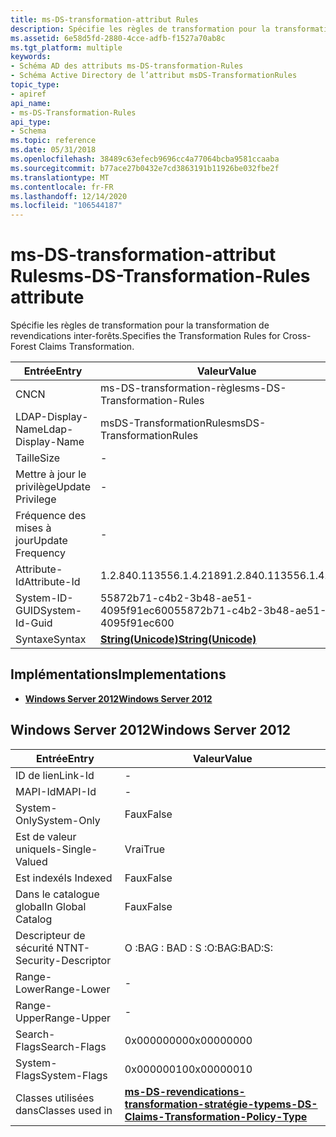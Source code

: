 ```yaml
---
title: ms-DS-transformation-attribut Rules
description: Spécifie les règles de transformation pour la transformation de revendications inter-forêts.
ms.assetid: 6e58d5fd-2880-4cce-adfb-f1527a70ab8c
ms.tgt_platform: multiple
keywords:
- Schéma AD des attributs ms-DS-transformation-Rules
- Schéma Active Directory de l’attribut msDS-TransformationRules
topic_type:
- apiref
api_name:
- ms-DS-Transformation-Rules
api_type:
- Schema
ms.topic: reference
ms.date: 05/31/2018
ms.openlocfilehash: 38489c63efecb9696cc4a77064bcba9581ccaaba
ms.sourcegitcommit: b77ace27b0432e7cd3863191b11926be032fbe2f
ms.translationtype: MT
ms.contentlocale: fr-FR
ms.lasthandoff: 12/14/2020
ms.locfileid: "106544187"
---
```

# <a name="ms-ds-transformation-rules-attribute"></a><span data-ttu-id="b5453-105">ms-DS-transformation-attribut Rules</span><span class="sxs-lookup"><span data-stu-id="b5453-105">ms-DS-Transformation-Rules attribute</span></span>

<span data-ttu-id="b5453-106">Spécifie les règles de transformation pour la transformation de revendications inter-forêts.</span><span class="sxs-lookup"><span data-stu-id="b5453-106">Specifies the Transformation Rules for Cross-Forest Claims Transformation.</span></span>



| <span data-ttu-id="b5453-107">Entrée</span><span class="sxs-lookup"><span data-stu-id="b5453-107">Entry</span></span> | <span data-ttu-id="b5453-108">Valeur</span><span class="sxs-lookup"><span data-stu-id="b5453-108">Value</span></span> |
|-------------------|---------------------------------------------|
| <span data-ttu-id="b5453-109">CN</span><span class="sxs-lookup"><span data-stu-id="b5453-109">CN</span></span>                | <span data-ttu-id="b5453-110">ms-DS-transformation-règles</span><span class="sxs-lookup"><span data-stu-id="b5453-110">ms-DS-Transformation-Rules</span></span>                  |
| <span data-ttu-id="b5453-111">LDAP-Display-Name</span><span class="sxs-lookup"><span data-stu-id="b5453-111">Ldap-Display-Name</span></span> | <span data-ttu-id="b5453-112">msDS-TransformationRules</span><span class="sxs-lookup"><span data-stu-id="b5453-112">msDS-TransformationRules</span></span>                    |
| <span data-ttu-id="b5453-113">Taille</span><span class="sxs-lookup"><span data-stu-id="b5453-113">Size</span></span>              | \-                                          |
| <span data-ttu-id="b5453-114">Mettre à jour le privilège</span><span class="sxs-lookup"><span data-stu-id="b5453-114">Update Privilege</span></span>  | \-                                          |
| <span data-ttu-id="b5453-115">Fréquence des mises à jour</span><span class="sxs-lookup"><span data-stu-id="b5453-115">Update Frequency</span></span>  | \-                                          |
| <span data-ttu-id="b5453-116">Attribute-Id</span><span class="sxs-lookup"><span data-stu-id="b5453-116">Attribute-Id</span></span>      | <span data-ttu-id="b5453-117">1.2.840.113556.1.4.2189</span><span class="sxs-lookup"><span data-stu-id="b5453-117">1.2.840.113556.1.4.2189</span></span>                     |
| <span data-ttu-id="b5453-118">System-ID-GUID</span><span class="sxs-lookup"><span data-stu-id="b5453-118">System-Id-Guid</span></span>    | <span data-ttu-id="b5453-119">55872b71-c4b2-3b48-ae51-4095f91ec600</span><span class="sxs-lookup"><span data-stu-id="b5453-119">55872b71-c4b2-3b48-ae51-4095f91ec600</span></span>        |
| <span data-ttu-id="b5453-120">Syntaxe</span><span class="sxs-lookup"><span data-stu-id="b5453-120">Syntax</span></span>            | [<span data-ttu-id="b5453-121">**String(Unicode)**</span><span class="sxs-lookup"><span data-stu-id="b5453-121">**String(Unicode)**</span></span>](s-string-unicode.md) |



## <a name="implementations"></a><span data-ttu-id="b5453-122">Implémentations</span><span class="sxs-lookup"><span data-stu-id="b5453-122">Implementations</span></span>

-   [<span data-ttu-id="b5453-123">**Windows Server 2012**</span><span class="sxs-lookup"><span data-stu-id="b5453-123">**Windows Server 2012**</span></span>](#windows-server-2012)

## <a name="windows-server-2012"></a><span data-ttu-id="b5453-124">Windows Server 2012</span><span class="sxs-lookup"><span data-stu-id="b5453-124">Windows Server 2012</span></span>



| <span data-ttu-id="b5453-125">Entrée</span><span class="sxs-lookup"><span data-stu-id="b5453-125">Entry</span></span> | <span data-ttu-id="b5453-126">Valeur</span><span class="sxs-lookup"><span data-stu-id="b5453-126">Value</span></span> |
|------------------------|-----------------------------------------------------------------------------------------------------|
| <span data-ttu-id="b5453-127">ID de lien</span><span class="sxs-lookup"><span data-stu-id="b5453-127">Link-Id</span></span>                | \-                                                                                                  |
| <span data-ttu-id="b5453-128">MAPI-Id</span><span class="sxs-lookup"><span data-stu-id="b5453-128">MAPI-Id</span></span>                | \-                                                                                                  |
| <span data-ttu-id="b5453-129">System-Only</span><span class="sxs-lookup"><span data-stu-id="b5453-129">System-Only</span></span>            | <span data-ttu-id="b5453-130">Faux</span><span class="sxs-lookup"><span data-stu-id="b5453-130">False</span></span>                                                                                               |
| <span data-ttu-id="b5453-131">Est de valeur unique</span><span class="sxs-lookup"><span data-stu-id="b5453-131">Is-Single-Valued</span></span>       | <span data-ttu-id="b5453-132">Vrai</span><span class="sxs-lookup"><span data-stu-id="b5453-132">True</span></span>                                                                                                |
| <span data-ttu-id="b5453-133">Est indexé</span><span class="sxs-lookup"><span data-stu-id="b5453-133">Is Indexed</span></span>             | <span data-ttu-id="b5453-134">Faux</span><span class="sxs-lookup"><span data-stu-id="b5453-134">False</span></span>                                                                                               |
| <span data-ttu-id="b5453-135">Dans le catalogue global</span><span class="sxs-lookup"><span data-stu-id="b5453-135">In Global Catalog</span></span>      | <span data-ttu-id="b5453-136">Faux</span><span class="sxs-lookup"><span data-stu-id="b5453-136">False</span></span>                                                                                               |
| <span data-ttu-id="b5453-137">Descripteur de sécurité NT</span><span class="sxs-lookup"><span data-stu-id="b5453-137">NT-Security-Descriptor</span></span> | <span data-ttu-id="b5453-138">O :BAG : BAD : S :</span><span class="sxs-lookup"><span data-stu-id="b5453-138">O:BAG:BAD:S:</span></span>                                                                                        |
| <span data-ttu-id="b5453-139">Range-Lower</span><span class="sxs-lookup"><span data-stu-id="b5453-139">Range-Lower</span></span>            | \-                                                                                                  |
| <span data-ttu-id="b5453-140">Range-Upper</span><span class="sxs-lookup"><span data-stu-id="b5453-140">Range-Upper</span></span>            | \-                                                                                                  |
| <span data-ttu-id="b5453-141">Search-Flags</span><span class="sxs-lookup"><span data-stu-id="b5453-141">Search-Flags</span></span>           | <span data-ttu-id="b5453-142">0x00000000</span><span class="sxs-lookup"><span data-stu-id="b5453-142">0x00000000</span></span>                                                                                          |
| <span data-ttu-id="b5453-143">System-Flags</span><span class="sxs-lookup"><span data-stu-id="b5453-143">System-Flags</span></span>           | <span data-ttu-id="b5453-144">0x00000010</span><span class="sxs-lookup"><span data-stu-id="b5453-144">0x00000010</span></span>                                                                                          |
| <span data-ttu-id="b5453-145">Classes utilisées dans</span><span class="sxs-lookup"><span data-stu-id="b5453-145">Classes used in</span></span>        | [<span data-ttu-id="b5453-146">**ms-DS-revendications-transformation-stratégie-type**</span><span class="sxs-lookup"><span data-stu-id="b5453-146">**ms-DS-Claims-Transformation-Policy-Type**</span></span>](c-msds-claimstransformationpolicytype.md)<br/> |



 

 





